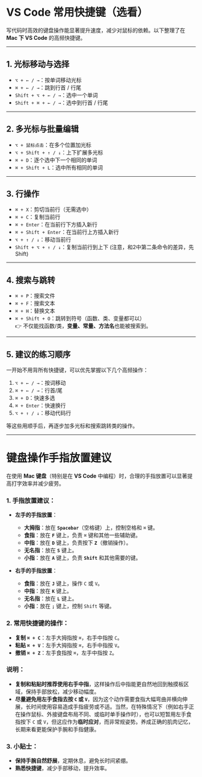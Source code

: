 # VS Code 常用快捷键（选看）

写代码时高效的键盘操作能显著提升速度，减少对鼠标的依赖。以下整理了在 **Mac 下 VS Code** 的高频快捷键。

---

## 1. 光标移动与选择

- `⌥ + ← / →`：按单词移动光标  
- `⌘ + ← / →`：跳到行首 / 行尾  
- `Shift + ⌥ + ← / →`：选中一个单词  
- `Shift + ⌘ + ← / →`：选中到行首 / 行尾  

---

## 2. 多光标与批量编辑

- `⌥ + 鼠标点击`：在多个位置加光标  
- `⌥ + Shift + ↑ / ↓`：上下扩展多光标  
- `⌘ + D`：逐个选中下一个相同的单词  
- `⌘ + Shift + L`：选中所有相同的单词  

---

## 3. 行操作

- `⌘ + X`：剪切当前行（无需选中）  
- `⌘ + C`：复制当前行  
- `⌘ + Enter`：在当前行下方插入新行  
- `⌘ + Shift + Enter`：在当前行上方插入新行  
- `⌥ + ↑ / ↓`：移动当前行  
- `Shift + ⌥ + ↑ / ↓`：复制当前行到上下  (注意，和2中第二条命令的差异，先Shift)

---

## 4. 搜索与跳转

- `⌘ + P`：搜索文件  
- `⌘ + F`：搜索文本  
- `⌘ + H`：替换文本  
- `⌘ + Shift + O`：跳转到符号（函数、类、变量都可以）  
  👉 不仅能找函数/类，**变量、常量、方法名**也能被搜索到。  

---

## 5. 建议的练习顺序

一开始不用背所有快捷键，可以优先掌握以下几个高频操作：

1. `⌥ + ← / →`：按词移动  
2. `⌘ + ← / →`：行首/尾  
3. `⌘ + D`：快速多选  
4. `⌘ + Enter`：快速换行  
5. `⌥ + ↑ / ↓`：移动代码行  

等这些用顺手后，再逐步加多光标和搜索跳转类的操作。

---

# 键盘操作手指放置建议

在使用 **Mac 键盘**（特别是在 **VS Code** 中编程）时，合理的手指放置可以显著提高打字效率并减少疲劳。

### 1. **手指放置建议**：

- **左手的手指放置**：
  - **大拇指**：放在 **`Spacebar`**（空格键）上，控制空格和 `⌘` 键。
  - **食指**：放在 **`F`** 键上，负责 `⌘` 键和其他一些辅助键。
  - **中指**：放在 **`D`** 键上，负责按下 **`Z`**（撤销操作）。
  - **无名指**：放在 **`S`** 键上。
  - **小指**：放在 **`A`** 键上，负责 **`Shift`** 和其他需要的键。

- **右手的手指放置**：
  - **食指**：放在 **`J`** 键上，操作 `C` 或 `V`。
  - **中指**：放在 **`K`** 键上。
  - **无名指**：放在 **`L`** 键上。
  - **小指**：放在 **`;`** 键上，控制 `Shift` 等键。

### 2. **常用快捷键的操作**：

- **复制 `⌘ + C`**：左手大拇指按 `⌘`，右手中指按 `C`。
- **粘贴 `⌘ + V`**：左手大拇指按 `⌘`，右手中指按 `V`。
- **撤销 `⌘ + Z`**：左手食指按 `⌘`，左手中指按 `Z`。

### 说明：
- **复制和粘贴时推荐使用右手中指**，这样操作后中指能更自然地回到触摸板区域，保持手部放松，减少移动幅度。
- **尽量避免用左手食指去按 `C` 或 `V`**，因为这个动作需要食指大幅弯曲并横向伸展，长时间使用容易造成手指疲劳或不适。当然，在特殊情况下（例如右手正在操作鼠标、外接键盘布局不同、或临时单手操作时），也可以短暂用左手食指按下 `C` 或 `V`，但这应作为**临时应对**，而非常规姿势。养成正确的肌肉记忆，长期来看更能保护手腕和手指健康。

### 3. **小贴士**：

- **保持手腕自然舒展**，定期休息，避免长时间紧绷。
- **熟悉快捷键**，减少手部移动，提升效率。

